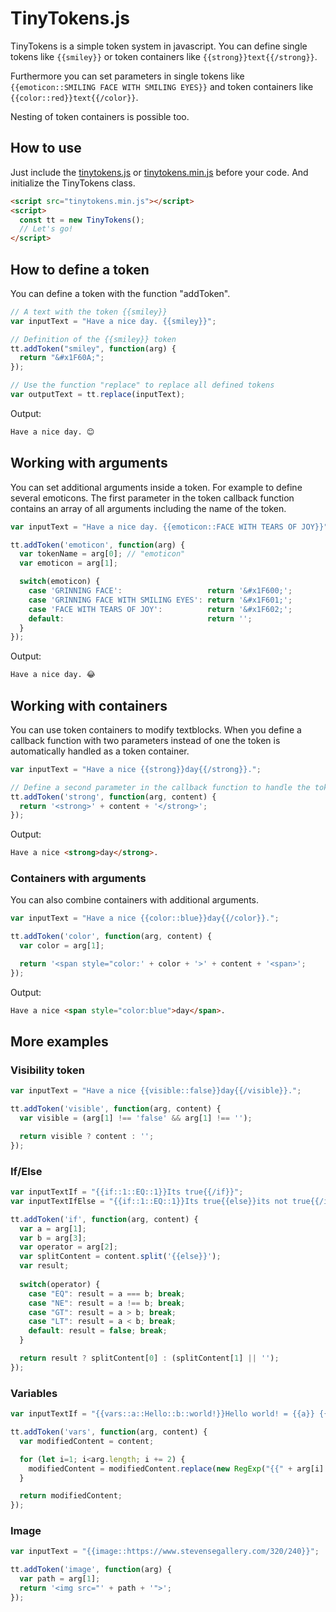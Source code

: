# TinyTokens.js
TinyTokens is a simple token system in javascript. You can define single tokens like ``{{smiley}}`` or token containers like ``{{strong}}text{{/strong}}``.

Furthermore you can set parameters in single tokens like ``{{emoticon::SMILING FACE WITH SMILING EYES}}`` and token containers like ``{{color::red}}text{{/color}}``.

Nesting of token containers is possible too.

## How to use
Just include the [tinytokens.js](tinytokens.js) or [tinytokens.min.js](tinytokens.min.js) before your code. And initialize the TinyTokens class.

```html
<script src="tinytokens.min.js"></script>
<script>
  const tt = new TinyTokens();
  // Let's go!
</script>
```

## How to define a token
You can define a token with the function "addToken".

```js
// A text with the token {{smiley}}
var inputText = "Have a nice day. {{smiley}}";

// Definition of the {{smiley}} token
tt.addToken("smiley", function(arg) {
  return "&#x1F60A;";
});

// Use the function "replace" to replace all defined tokens
var outputText = tt.replace(inputText);
```

Output:
```html
Have a nice day. 😊
```

## Working with arguments
You can set additional arguments inside a token. For example to define several emoticons. The first parameter in the token callback function contains an array of all arguments including the name of the token.

```js
var inputText = "Have a nice day. {{emoticon::FACE WITH TEARS OF JOY}}";

tt.addToken('emoticon', function(arg) {
  var tokenName = arg[0]; // "emoticon"
  var emoticon = arg[1];

  switch(emoticon) {
    case 'GRINNING FACE':                   return '&#x1F600;';
    case 'GRINNING FACE WITH SMILING EYES': return '&#x1F601;';
    case 'FACE WITH TEARS OF JOY':          return '&#x1F602;';
    default:                                return '';
  }
});
```

Output:
```html
Have a nice day. 😂
```

## Working with containers
You can use token containers to modify textblocks. When you define a callback function with two parameters instead of one the token is automatically handled as a token container.

```js
var inputText = "Have a nice {{strong}}day{{/strong}}.";

// Define a second parameter in the callback function to handle the token as a container.
tt.addToken('strong', function(arg, content) {
  return '<strong>' + content + '</strong>';
});
```

Output:
```html
Have a nice <strong>day</strong>.
```

### Containers with arguments

You can also combine containers with additional arguments.

```js
var inputText = "Have a nice {{color::blue}}day{{/color}}.";

tt.addToken('color', function(arg, content) {
  var color = arg[1];

  return '<span style="color:' + color + '>' + content + '<span>';
});
```

Output:
```html
Have a nice <span style="color:blue">day</span>.
```

## More examples

### Visibility token
```js
var inputText = "Have a nice {{visible::false}}day{{/visible}}.";

tt.addToken('visible', function(arg, content) {
  var visible = (arg[1] !== 'false' && arg[1] !== '');

  return visible ? content : '';
});
```

### If/Else
```js
var inputTextIf = "{{if::1::EQ::1}}Its true{{/if}}";
var inputTextIfElse = "{{if::1::EQ::1}}Its true{{else}}its not true{{/if}}";

tt.addToken('if', function(arg, content) {
  var a = arg[1];
  var b = arg[3];
  var operator = arg[2];
  var splitContent = content.split('{{else}}');
  var result;
				
  switch(operator) {
    case "EQ": result = a === b; break;
    case "NE": result = a !== b; break;
    case "GT": result = a > b; break;
    case "LT": result = a < b; break;
    default: result = false; break;
  }

  return result ? splitContent[0] : (splitContent[1] || '');
});
```

### Variables
```js
var inputTextIf = "{{vars::a::Hello::b::world!}}Hello world! = {{a}} {{b}}{{/vars}}";

tt.addToken('vars', function(arg, content) {
  var modifiedContent = content;

  for (let i=1; i<arg.length; i += 2) {
    modifiedContent = modifiedContent.replace(new RegExp("{{" + arg[i] + "}}", "g"), arg[i+1]);
  }

  return modifiedContent;
});
```

### Image
```js
var inputText = "{{image::https://www.stevensegallery.com/320/240}}";

tt.addToken('image', function(arg) {
  var path = arg[1];
  return '<img src="' + path + '">';
});
```
